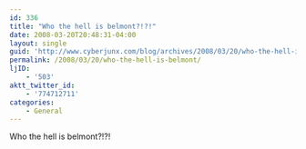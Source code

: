 ```yaml
---
id: 336
title: "Who the hell is belmont?!?!"
date: 2008-03-20T20:48:31-04:00
layout: single
guid: 'http://www.cyberjunx.com/blog/archives/2008/03/20/who-the-hell-is-belmont/'
permalink: /2008/03/20/who-the-hell-is-belmont/
ljID:
    - '503'
aktt_twitter_id:
    - '774712711'
categories:
    - General
---
```


Who the hell is belmont?!?!